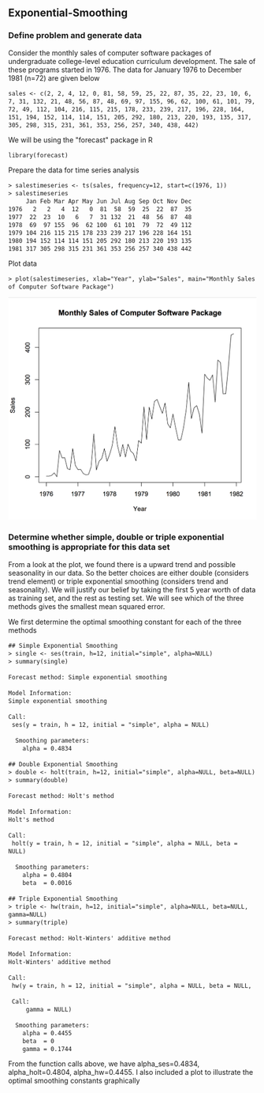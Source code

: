 ## Exponential-Smoothing

### Define problem and generate data
Consider the monthly sales of computer software packages of undergraduate college-level education curriculum development. The sale of these programs started in 1976. The data for January 1976 to December 1981 (n=72) are given below
```
sales <- c(2, 2, 4, 12, 0, 81, 58, 59, 25, 22, 87, 35, 22, 23, 10, 6, 7, 31, 132, 21, 48, 56, 87, 48, 69, 97, 155, 96, 62, 100, 61, 101, 79, 72, 49, 112, 104, 216, 115, 215, 178, 233, 239, 217, 196, 228, 164, 151, 194, 152, 114, 114, 151, 205, 292, 180, 213, 220, 193, 135, 317, 305, 298, 315, 231, 361, 353, 256, 257, 340, 438, 442)
```

We will be using the "forecast" package in R
```
library(forecast)
```

Prepare the data for time series analysis
```
> salestimeseries <- ts(sales, frequency=12, start=c(1976, 1))
> salestimeseries
     Jan Feb Mar Apr May Jun Jul Aug Sep Oct Nov Dec
1976   2   2   4  12   0  81  58  59  25  22  87  35
1977  22  23  10   6   7  31 132  21  48  56  87  48
1978  69  97 155  96  62 100  61 101  79  72  49 112
1979 104 216 115 215 178 233 239 217 196 228 164 151
1980 194 152 114 114 151 205 292 180 213 220 193 135
1981 317 305 298 315 231 361 353 256 257 340 438 442
```

Plot data
```
> plot(salestimeseries, xlab="Year", ylab="Sales", main="Monthly Sales of Computer Software Package")
```
![original resid dist](https://github.com/xinyix/Exponential-Smoothing/blob/master/sales.png?raw=true)


### Determine whether simple, double or triple exponential smoothing is appropriate for this data set
From a look at the plot, we found there is a upward trend and possible seasonality in our data. So the better choices are either double (considers trend element) or triple exponential smoothing (considers trend and seasonality). We will justify our belief by taking the first 5 year worth of data as training set, and the rest as testing set. We will see which of the three methods gives the smallest mean squared error.  

We first determine the optimal smoothing constant for each of the three methods
```
## Simple Exponential Smoothing
> single <- ses(train, h=12, initial="simple", alpha=NULL)
> summary(single)

Forecast method: Simple exponential smoothing

Model Information:
Simple exponential smoothing 

Call:
 ses(y = train, h = 12, initial = "simple", alpha = NULL) 

  Smoothing parameters:
    alpha = 0.4834 
    
## Double Exponential Smoothing
> double <- holt(train, h=12, initial="simple", alpha=NULL, beta=NULL)
> summary(double)

Forecast method: Holt's method

Model Information:
Holt's method 

Call:
 holt(y = train, h = 12, initial = "simple", alpha = NULL, beta = NULL) 

  Smoothing parameters:
    alpha = 0.4804 
    beta  = 0.0016 

## Triple Exponential Smoothing
> triple <- hw(train, h=12, initial="simple", alpha=NULL, beta=NULL, gamma=NULL)
> summary(triple)

Forecast method: Holt-Winters' additive method

Model Information:
Holt-Winters' additive method 

Call:
 hw(y = train, h = 12, initial = "simple", alpha = NULL, beta = NULL,  

 Call:
     gamma = NULL) 

  Smoothing parameters:
    alpha = 0.4455 
    beta  = 0 
    gamma = 0.1744 
```

From the function calls above, we have alpha_ses=0.4834, alpha_holt=0.4804, alpha_hw=0.4455. I also included a plot to illustrate the optimal smoothing constants graphically
